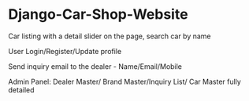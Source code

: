 # Django-Car-Shop-Website

Car listing with a detail slider on the page, search car by name

User Login/Register/Update profile

Send inquiry email to the dealer - Name/Email/Mobile

Admin Panel: Dealer Master/ Brand Master/Inquiry List/ Car Master fully detailed

